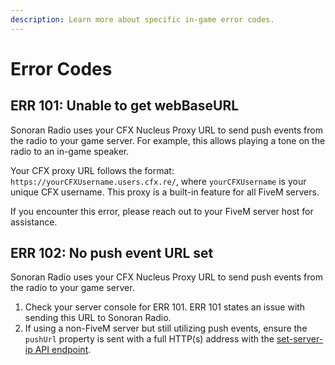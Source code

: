 ```yaml
---
description: Learn more about specific in-game error codes.
---
```


# Error Codes

## ERR 101: Unable to get webBaseURL

Sonoran Radio uses your CFX Nucleus Proxy URL to send push events from the radio to your game server. For example, this allows playing a tone on the radio to an in-game speaker.

Your CFX proxy URL follows the format: `https://yourCFXUsername.users.cfx.re/`, where `yourCFXUsername` is your unique CFX username. This proxy is a built-in feature for all FiveM servers.

If you encounter this error, please reach out to your FiveM server host for assistance.

## ERR 102: No push event URL set

Sonoran Radio uses your CFX Nucleus Proxy URL to send push events from the radio to your game server.

1. Check your server console for ERR 101. ERR 101 states an issue with sending this URL to Sonoran Radio.
2. If using a non-FiveM server but still utilizing push events, ensure the `pushUrl` property is sent with a full HTTP(s) address with the [set-server-ip API endpoint](../../../integrations/developer-documentation/api-endpoints.md#set-server-ip).
